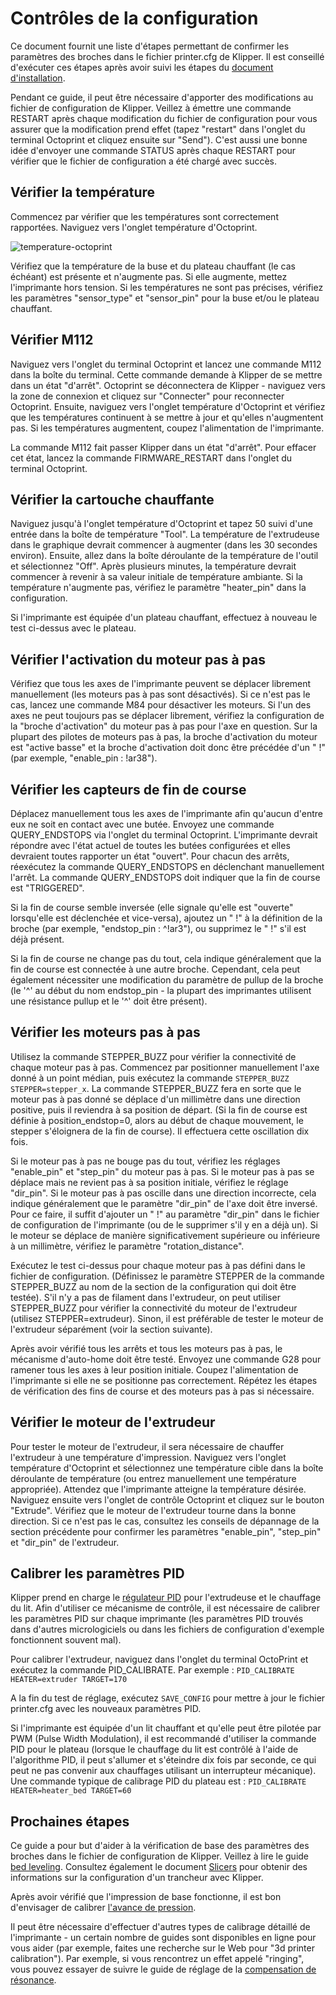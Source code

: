 # Contrôles de la configuration

Ce document fournit une liste d'étapes permettant de confirmer les paramètres des broches dans le fichier printer.cfg de Klipper. Il est conseillé d'exécuter ces étapes après avoir suivi les étapes du [document d'installation](Installation.md).

Pendant ce guide, il peut être nécessaire d'apporter des modifications au fichier de configuration de Klipper. Veillez à émettre une commande RESTART après chaque modification du fichier de configuration pour vous assurer que la modification prend effet (tapez "restart" dans l'onglet du terminal Octoprint et cliquez ensuite sur "Send"). C'est aussi une bonne idée d'envoyer une commande STATUS après chaque RESTART pour vérifier que le fichier de configuration a été chargé avec succès.

## Vérifier la température

Commencez par vérifier que les températures sont correctement rapportées. Naviguez vers l'onglet température d'Octoprint.

![temperature-octoprint](img/octoprint-temperature.png)

Vérifiez que la température de la buse et du plateau chauffant (le cas échéant) est présente et n'augmente pas. Si elle augmente, mettez l'imprimante hors tension. Si les températures ne sont pas précises, vérifiez les paramètres "sensor_type" et "sensor_pin" pour la buse et/ou le plateau chauffant.

## Vérifier M112

Naviguez vers l'onglet du terminal Octoprint et lancez une commande M112 dans la boîte du terminal. Cette commande demande à Klipper de se mettre dans un état "d'arrêt". Octoprint se déconnectera de Klipper - naviguez vers la zone de connexion et cliquez sur "Connecter" pour reconnecter Octoprint. Ensuite, naviguez vers l'onglet température d'Octoprint et vérifiez que les températures continuent à se mettre à jour et qu'elles n'augmentent pas. Si les températures augmentent, coupez l'alimentation de l'imprimante.

La commande M112 fait passer Klipper dans un état "d'arrêt". Pour effacer cet état, lancez la commande FIRMWARE_RESTART dans l'onglet du terminal Octoprint.

## Vérifier la cartouche chauffante

Naviguez jusqu'à l'onglet température d'Octoprint et tapez 50 suivi d'une entrée dans la boîte de température "Tool". La température de l'extrudeuse dans le graphique devrait commencer à augmenter (dans les 30 secondes environ). Ensuite, allez dans la boîte déroulante de la température de l'outil et sélectionnez "Off". Après plusieurs minutes, la température devrait commencer à revenir à sa valeur initiale de température ambiante. Si la température n'augmente pas, vérifiez le paramètre "heater_pin" dans la configuration.

Si l'imprimante est équipée d'un plateau chauffant, effectuez à nouveau le test ci-dessus avec le plateau.

## Vérifier l'activation du moteur pas à pas

Vérifiez que tous les axes de l'imprimante peuvent se déplacer librement manuellement (les moteurs pas à pas sont désactivés). Si ce n'est pas le cas, lancez une commande M84 pour désactiver les moteurs. Si l'un des axes ne peut toujours pas se déplacer librement, vérifiez la configuration de la "broche d'activation" du moteur pas à pas pour l'axe en question. Sur la plupart des pilotes de moteurs pas à pas, la broche d'activation du moteur est "active basse" et la broche d'activation doit donc être précédée d'un " !" (par exemple, "enable_pin : !ar38").

## Vérifier les capteurs de fin de course

Déplacez manuellement tous les axes de l'imprimante afin qu'aucun d'entre eux ne soit en contact avec une butée. Envoyez une commande QUERY_ENDSTOPS via l'onglet du terminal Octoprint. L'imprimante devrait répondre avec l'état actuel de toutes les butées configurées et elles devraient toutes rapporter un état "ouvert". Pour chacun des arrêts, réexécutez la commande QUERY_ENDSTOPS en déclenchant manuellement l'arrêt. La commande QUERY_ENDSTOPS doit indiquer que la fin de course est "TRIGGERED".

Si la fin de course semble inversée (elle signale qu'elle est "ouverte" lorsqu'elle est déclenchée et vice-versa), ajoutez un " !" à la définition de la broche (par exemple, "endstop_pin : ^!ar3"), ou supprimez le " !" s'il est déjà présent.

Si la fin de course ne change pas du tout, cela indique généralement que la fin de course est connectée à une autre broche. Cependant, cela peut également nécessiter une modification du paramètre de pullup de la broche (le '^' au début du nom endstop_pin - la plupart des imprimantes utilisent une résistance pullup et le '^' doit être présent).

## Vérifier les moteurs pas à pas

Utilisez la commande STEPPER_BUZZ pour vérifier la connectivité de chaque moteur pas à pas. Commencez par positionner manuellement l'axe donné à un point médian, puis exécutez la commande `STEPPER_BUZZ STEPPER=stepper_x`. La commande STEPPER_BUZZ fera en sorte que le moteur pas à pas donné se déplace d'un millimètre dans une direction positive, puis il reviendra à sa position de départ. (Si la fin de course est définie à position_endstop=0, alors au début de chaque mouvement, le stepper s'éloignera de la fin de course). Il effectuera cette oscillation dix fois.

Si le moteur pas à pas ne bouge pas du tout, vérifiez les réglages "enable_pin" et "step_pin" du moteur pas à pas. Si le moteur pas à pas se déplace mais ne revient pas à sa position initiale, vérifiez le réglage "dir_pin". Si le moteur pas à pas oscille dans une direction incorrecte, cela indique généralement que le paramètre "dir_pin" de l'axe doit être inversé. Pour ce faire, il suffit d'ajouter un " !" au paramètre "dir_pin" dans le fichier de configuration de l'imprimante (ou de le supprimer s'il y en a déjà un). Si le moteur se déplace de manière significativement supérieure ou inférieure à un millimètre, vérifiez le paramètre "rotation_distance".

Exécutez le test ci-dessus pour chaque moteur pas à pas défini dans le fichier de configuration. (Définissez le paramètre STEPPER de la commande STEPPER_BUZZ au nom de la section de la configuration qui doit être testée). S'il n'y a pas de filament dans l'extrudeur, on peut utiliser STEPPER_BUZZ pour vérifier la connectivité du moteur de l'extrudeur (utilisez STEPPER=extrudeur). Sinon, il est préférable de tester le moteur de l'extrudeur séparément (voir la section suivante).

Après avoir vérifié tous les arrêts et tous les moteurs pas à pas, le mécanisme d'auto-home doit être testé. Envoyez une commande G28 pour ramener tous les axes à leur position initiale. Coupez l'alimentation de l'imprimante si elle ne se positionne pas correctement. Répétez les étapes de vérification des fins de course et des moteurs pas à pas si nécessaire.

## Vérifier le moteur de l'extrudeur

Pour tester le moteur de l'extrudeur, il sera nécessaire de chauffer l'extrudeur à une température d'impression. Naviguez vers l'onglet température d'Octoprint et sélectionnez une température cible dans la boîte déroulante de température (ou entrez manuellement une température appropriée). Attendez que l'imprimante atteigne la température désirée. Naviguez ensuite vers l'onglet de contrôle Octoprint et cliquez sur le bouton "Extrude". Vérifiez que le moteur de l'extrudeur tourne dans la bonne direction. Si ce n'est pas le cas, consultez les conseils de dépannage de la section précédente pour confirmer les paramètres "enable_pin", "step_pin" et "dir_pin" de l'extrudeur.

## Calibrer les paramètres PID

Klipper prend en charge le [régulateur PID](https://fr.wikipedia.org/wiki/R%C3%A9gulateur_PID) pour l'extrudeuse et le chauffage du lit. Afin d'utiliser ce mécanisme de contrôle, il est nécessaire de calibrer les paramètres PID sur chaque imprimante (les paramètres PID trouvés dans d'autres micrologiciels ou dans les fichiers de configuration d'exemple fonctionnent souvent mal).

Pour calibrer l'extrudeur, naviguez dans l'onglet du terminal OctoPrint et exécutez la commande PID_CALIBRATE. Par exemple : `PID_CALIBRATE HEATER=extruder TARGET=170`

A la fin du test de réglage, exécutez `SAVE_CONFIG` pour mettre à jour le fichier printer.cfg avec les nouveaux paramètres PID.

Si l'imprimante est équipée d'un lit chauffant et qu'elle peut être pilotée par PWM (Pulse Width Modulation), il est recommandé d'utiliser la commande PID pour le plateau (lorsque le chauffage du lit est contrôlé à l'aide de l'algorithme PID, il peut s'allumer et s'éteindre dix fois par seconde, ce qui peut ne pas convenir aux chauffages utilisant un interrupteur mécanique). Une commande typique de calibrage PID du plateau est : `PID_CALIBRATE HEATER=heater_bed TARGET=60`

## Prochaines étapes

Ce guide a pour but d'aider à la vérification de base des paramètres des broches dans le fichier de configuration de Klipper. Veillez à lire le guide [bed leveling](Bed_Level.md). Consultez également le document [Slicers](Slicers.md) pour obtenir des informations sur la configuration d'un trancheur avec Klipper.

Après avoir vérifié que l'impression de base fonctionne, il est bon d'envisager de calibrer [l'avance de pression](Pressure_Advance.md).

Il peut être nécessaire d'effectuer d'autres types de calibrage détaillé de l'imprimante - un certain nombre de guides sont disponibles en ligne pour vous aider (par exemple, faites une recherche sur le Web pour "3d printer calibration"). Par exemple, si vous rencontrez un effet appelé "ringing", vous pouvez essayer de suivre le guide de réglage de la [compensation de résonance](Resonance_Compensation.md).
